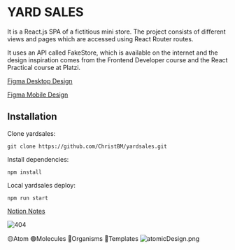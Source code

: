# YARD SALES

It is a React.js SPA of a fictitious mini store. The project consists of different views and pages which are accessed using React Router routes.

It uses an API called FakeStore, which is available on the internet and the design inspiration comes from the Frontend Developer course and the React Practical course at Platzi.

[Figma Desktop Design](http://https://www.figma.com/proto/bcEVujIzJj5PNIWwF9pP2w/Platzi_YardSale?node-id=5%3A2808&page-id=0%3A998&starting-point-node-id=5%3A2808 "Figma Desktop Design")

[Figma Mobile Design](https://www.figma.com/proto/bcEVujIzJj5PNIWwF9pP2w/Platzi_YardSale?node-id=0%3A719&amp%3Bscaling=scale-down&amp%3Bpage-id=0%3A1&amp%3Bstarting-point-node-id=0%3A719 "Figma Mobile Design")

## Installation

Clone yardsales:

    git clone https://github.com/ChristBM/yardsales.git

Install dependencies:

    npm install

Local yardsales deploy:

    npm run start

[Notion Notes](https://www.notion.so/Curso-Pr-ctico-de-React-js-28fd8f3e4ec2441ea27f4e551ee950b4 "Notion Notes")

![404 ](https://static.platzi.com/media/user_upload/404NotFound-50a90134-19b9-42dd-bfce-f337446aef99.jpg "404 ")

🟡Atom
🟢Molecules
🔵Organisms
🔴Templates
![atomicDesign.png](https://static.platzi.com/media/user_upload/atomicDesign-4811f325-c9d2-4cbf-93ab-bb6eaddb5a66.jpg)
